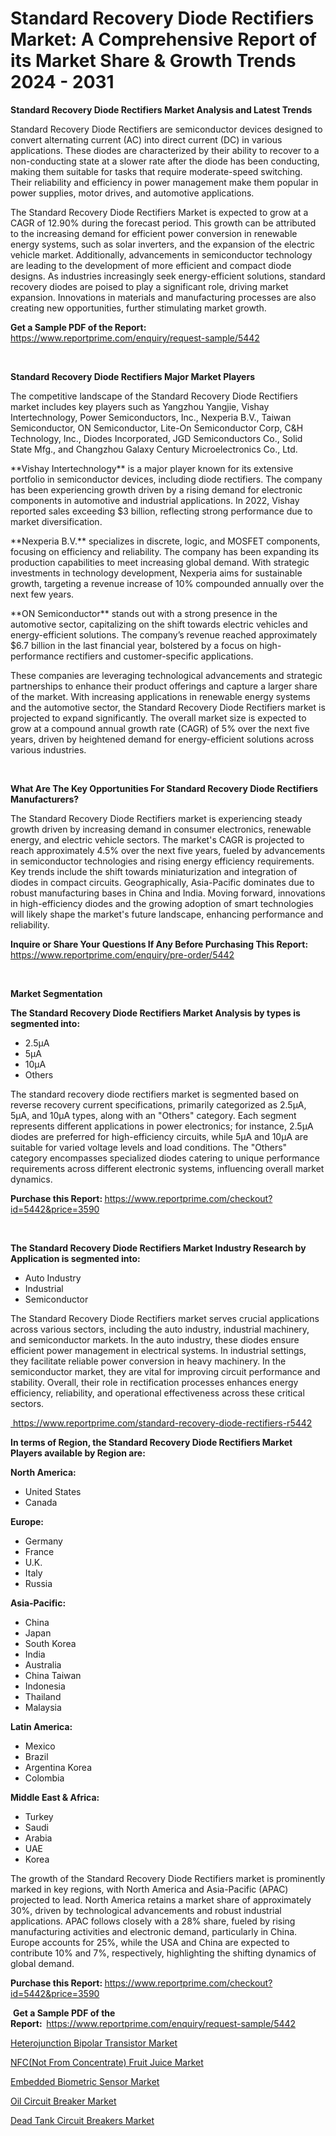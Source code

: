 <p><h1>Standard Recovery Diode Rectifiers Market: A Comprehensive Report of its Market Share & Growth Trends 2024 - 2031</h1></p><p><strong>Standard Recovery Diode Rectifiers Market Analysis and Latest Trends</strong></p>
<p><p>Standard Recovery Diode Rectifiers are semiconductor devices designed to convert alternating current (AC) into direct current (DC) in various applications. These diodes are characterized by their ability to recover to a non-conducting state at a slower rate after the diode has been conducting, making them suitable for tasks that require moderate-speed switching. Their reliability and efficiency in power management make them popular in power supplies, motor drives, and automotive applications.</p><p>The Standard Recovery Diode Rectifiers Market is expected to grow at a CAGR of 12.90% during the forecast period. This growth can be attributed to the increasing demand for efficient power conversion in renewable energy systems, such as solar inverters, and the expansion of the electric vehicle market. Additionally, advancements in semiconductor technology are leading to the development of more efficient and compact diode designs. As industries increasingly seek energy-efficient solutions, standard recovery diodes are poised to play a significant role, driving market expansion. Innovations in materials and manufacturing processes are also creating new opportunities, further stimulating market growth.</p></p>
<p><strong>Get a Sample PDF of the Report:&nbsp;</strong> <a href="https://www.reportprime.com/enquiry/request-sample/5442?utm_campaign=1413&utm_medium=2&utm_source=Github&utm_content=ia&utm_term=10102024&utm_id=standard-recovery-diode-rectifiers">https://www.reportprime.com/enquiry/request-sample/5442</a></p>
<p>&nbsp;</p>
<p><strong>Standard Recovery Diode Rectifiers Major Market Players</strong></p>
<p><p>The competitive landscape of the Standard Recovery Diode Rectifiers market includes key players such as Yangzhou Yangjie, Vishay Intertechnology, Power Semiconductors, Inc., Nexperia B.V., Taiwan Semiconductor, ON Semiconductor, Lite-On Semiconductor Corp, C&H Technology, Inc., Diodes Incorporated, JGD Semiconductors Co., Solid State Mfg., and Changzhou Galaxy Century Microelectronics Co., Ltd.</p><p>**Vishay Intertechnology** is a major player known for its extensive portfolio in semiconductor devices, including diode rectifiers. The company has been experiencing growth driven by a rising demand for electronic components in automotive and industrial applications. In 2022, Vishay reported sales exceeding $3 billion, reflecting strong performance due to market diversification.</p><p>**Nexperia B.V.** specializes in discrete, logic, and MOSFET components, focusing on efficiency and reliability. The company has been expanding its production capabilities to meet increasing global demand. With strategic investments in technology development, Nexperia aims for sustainable growth, targeting a revenue increase of 10% compounded annually over the next few years.</p><p>**ON Semiconductor** stands out with a strong presence in the automotive sector, capitalizing on the shift towards electric vehicles and energy-efficient solutions. The company’s revenue reached approximately $6.7 billion in the last financial year, bolstered by a focus on high-performance rectifiers and customer-specific applications.</p><p>These companies are leveraging technological advancements and strategic partnerships to enhance their product offerings and capture a larger share of the market. With increasing applications in renewable energy systems and the automotive sector, the Standard Recovery Diode Rectifiers market is projected to expand significantly. The overall market size is expected to grow at a compound annual growth rate (CAGR) of 5% over the next five years, driven by heightened demand for energy-efficient solutions across various industries.</p></p>
<p>&nbsp;</p>
<p><strong>What Are The Key Opportunities For Standard Recovery Diode Rectifiers Manufacturers?</strong></p>
<p><p>The Standard Recovery Diode Rectifiers market is experiencing steady growth driven by increasing demand in consumer electronics, renewable energy, and electric vehicle sectors. The market's CAGR is projected to reach approximately 4.5% over the next five years, fueled by advancements in semiconductor technologies and rising energy efficiency requirements. Key trends include the shift towards miniaturization and integration of diodes in compact circuits. Geographically, Asia-Pacific dominates due to robust manufacturing bases in China and India. Moving forward, innovations in high-efficiency diodes and the growing adoption of smart technologies will likely shape the market's future landscape, enhancing performance and reliability.</p></p>
<p><strong>Inquire or Share Your Questions If Any Before Purchasing This Report:</strong> <a href="https://www.reportprime.com/enquiry/pre-order/5442?utm_campaign=1413&utm_medium=2&utm_source=Github&utm_content=ia&utm_term=10102024&utm_id=standard-recovery-diode-rectifiers">https://www.reportprime.com/enquiry/pre-order/5442</a></p>
<p>&nbsp;</p>
<p><strong>Market Segmentation</strong></p>
<p><strong>The Standard Recovery Diode Rectifiers Market Analysis by types is segmented into:</strong></p>
<p><ul><li>2.5µA</li><li>5µA</li><li>10µA</li><li>Others</li></ul></p>
<p><p>The standard recovery diode rectifiers market is segmented based on reverse recovery current specifications, primarily categorized as 2.5µA, 5µA, and 10µA types, along with an "Others" category. Each segment represents different applications in power electronics; for instance, 2.5µA diodes are preferred for high-efficiency circuits, while 5µA and 10µA are suitable for varied voltage levels and load conditions. The "Others" category encompasses specialized diodes catering to unique performance requirements across different electronic systems, influencing overall market dynamics.</p></p>
<p><strong>Purchase this Report:&nbsp;</strong><a href="https://www.reportprime.com/checkout?id=5442&price=3590&utm_campaign=1413&utm_medium=2&utm_source=Github&utm_content=ia&utm_term=10102024&utm_id=standard-recovery-diode-rectifiers">https://www.reportprime.com/checkout?id=5442&price=3590</a></p>
<p>&nbsp;</p>
<p><strong>The Standard Recovery Diode Rectifiers Market Industry Research by Application is segmented into:</strong></p>
<p><ul><li>Auto Industry</li><li>Industrial</li><li>Semiconductor</li></ul></p>
<p><p>The Standard Recovery Diode Rectifiers market serves crucial applications across various sectors, including the auto industry, industrial machinery, and semiconductor markets. In the auto industry, these diodes ensure efficient power management in electrical systems. In industrial settings, they facilitate reliable power conversion in heavy machinery. In the semiconductor market, they are vital for improving circuit performance and stability. Overall, their role in rectification processes enhances energy efficiency, reliability, and operational effectiveness across these critical sectors.</p></p>
<p><a href="https://www.reportprime.com/standard-recovery-diode-rectifiers-r5442?utm_campaign=1413&utm_medium=2&utm_source=Github&utm_content=ia&utm_term=10102024&utm_id=standard-recovery-diode-rectifiers">&nbsp;https://www.reportprime.com/standard-recovery-diode-rectifiers-r5442</a></p>
<p><strong>In terms of Region, the Standard Recovery Diode Rectifiers Market Players available by Region are:</strong></p>
<p>
    <p> <strong> North America: </strong>
        <ul>
            <li>United States</li>
            <li>Canada</li>
        </ul>
        </p> 
    <p> <strong> Europe: </strong>
        <ul>
            <li>Germany</li>
            <li>France</li>
            <li>U.K.</li>
            <li>Italy</li>
            <li>Russia</li>
        </ul>
        </p> 
    <p> <strong> Asia-Pacific: </strong>
        <ul>
            <li>China</li>
            <li>Japan</li>
            <li>South Korea</li>
            <li>India</li>
            <li>Australia</li>
            <li>China Taiwan</li>
            <li>Indonesia</li>
            <li>Thailand</li>
            <li>Malaysia</li>
        </ul>
        </p> 
    <p> <strong> Latin America: </strong>
        <ul>
            <li>Mexico</li>
            <li>Brazil</li>
            <li>Argentina Korea</li>
            <li>Colombia</li>
        </ul>
        </p> 
    <p> <strong> Middle East & Africa: </strong>
        <ul>
            <li>Turkey</li>
            <li>Saudi</li>
            <li>Arabia</li>
            <li>UAE</li>
            <li>Korea</li>
        </ul>
    </p>
    </p>
<p><p>The growth of the Standard Recovery Diode Rectifiers market is prominently marked in key regions, with North America and Asia-Pacific (APAC) projected to lead. North America retains a market share of approximately 30%, driven by technological advancements and robust industrial applications. APAC follows closely with a 28% share, fueled by rising manufacturing activities and electronic demand, particularly in China. Europe accounts for 25%, while the USA and China are expected to contribute 10% and 7%, respectively, highlighting the shifting dynamics of global demand.</p></p>
<p><strong>Purchase this Report: </strong><a href="https://www.reportprime.com/checkout?id=5442&price=3590&utm_campaign=1413&utm_medium=2&utm_source=Github&utm_content=ia&utm_term=10102024&utm_id=standard-recovery-diode-rectifiers">https://www.reportprime.com/checkout?id=5442&price=3590</a></p>
<p>&nbsp;<strong>Get a Sample PDF of the Report:&nbsp;&nbsp;</strong><a href="https://www.reportprime.com/enquiry/request-sample/5442?utm_campaign=1413&utm_medium=2&utm_source=Github&utm_content=ia&utm_term=10102024&utm_id=standard-recovery-diode-rectifiers">https://www.reportprime.com/enquiry/request-sample/5442</a></p>
<p><strong></strong></p>
<p><p><a href="https://www.linkedin.com/pulse/heterojunction-bipolar-transistor-market-global-regional-ja7if?utm_campaign=1413&utm_medium=2&utm_source=Github&utm_content=ia&utm_term=10102024&utm_id=standard-recovery-diode-rectifiers">Heterojunction Bipolar Transistor Market</a></p><p><a href="https://issuu.com/reportprime-2/docs/nfcnot-from-concentrate-fruit-juice_24b8dd5c65a422?utm_campaign=1413&utm_medium=2&utm_source=Github&utm_content=ia&utm_term=10102024&utm_id=standard-recovery-diode-rectifiers">NFC(Not From Concentrate) Fruit Juice Market</a></p><p><a href="https://github.com/ChiragRP21/Market-Research-Report-List-6/blob/main/embedded-biometric-sensor-market.md?utm_campaign=1413&utm_medium=2&utm_source=Github&utm_content=ia&utm_term=10102024&utm_id=standard-recovery-diode-rectifiers">Embedded Biometric Sensor Market</a></p><p><a href="https://www.linkedin.com/pulse/surfing-oil-circuit-breaker-wave-riding-market-currents-2031-k6hvc?utm_campaign=1413&utm_medium=2&utm_source=Github&utm_content=ia&utm_term=10102024&utm_id=standard-recovery-diode-rectifiers">Oil Circuit Breaker Market</a></p><p><a href="https://www.linkedin.com/pulse/market-forecast-global-dead-tank-circuit-breakers-trends-impact-j3w1c?utm_campaign=1413&utm_medium=2&utm_source=Github&utm_content=ia&utm_term=10102024&utm_id=standard-recovery-diode-rectifiers">Dead Tank Circuit Breakers Market</a></p></p>
